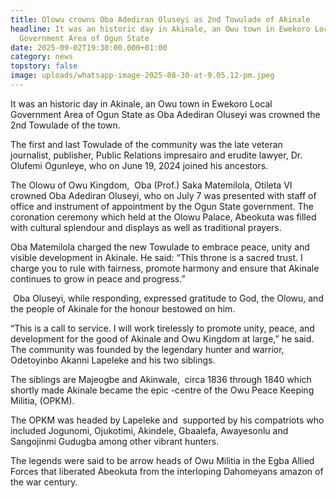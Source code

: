 ```yaml
---
title: Olowu crowns Oba Adediran Oluseyi as 2nd Towulade of Akinale
headline: It was an historic day in Akinale, an Owu town in Ewekoro Local
  Government Area of Ogun State
date: 2025-09-02T19:30:00.000+01:00
category: news
topstory: false
image: uploads/whatsapp-image-2025-08-30-at-9.05.12-pm.jpeg
---
```

It was an historic day in Akinale, an Owu town in Ewekoro Local Government Area of Ogun State as Oba Adediran Oluseyi was crowned the 2nd Towulade of the town.


The first and last Towulade of the community was the late veteran journalist, publisher, Public Relations impresairo and erudite lawyer, Dr. Olufemi Ogunleye, who on June 19, 2024 joined his ancestors. 


The Olowu of Owu Kingdom,  Oba (Prof.) Saka Matemilola, Otileta VI crowned Oba Adediran Oluseyi, who on July 7 was presented with staff of office and instrument of appointment by the Ogun State government.
The coronation ceremony which held at the Olowu Palace, Abeokuta was filled with cultural splendour and displays as well as traditional prayers.


Oba Matemilola charged the new Towulade to embrace peace, unity and visible development in Akinale.
He said: “This throne is a sacred trust. I charge you to rule with fairness, promote harmony and ensure that Akinale continues to grow in peace and progress.” 

 Oba Oluseyi, while responding, expressed gratitude to God, the Olowu, and the people of Akinale for the honour bestowed on him.


“This is a call to service. I will work tirelessly to promote unity, peace, and development for the good of Akinale and Owu Kingdom at large,” he said.
The community was founded by the legendary hunter and warrior,  Odetoyinbo Akanni Lapeleke and his two siblings. 


The siblings are Majeogbe and Akinwale,  circa 1836 through 1840 which shortly made Akinale became the epic -centre of the Owu Peace Keeping Militia, (OPKM).


The OPKM was headed by Lapeleke and  supported by his compatriots who included Jogunomi, Ojukotimi, Akindele, Gbaalefa, Awayesonlu and Sangojinmi Gudugba among other vibrant hunters.


The legends were said to be arrow heads of Owu Militia in the Egba Allied Forces that liberated Abeokuta from the interloping Dahomeyans amazon of the war century.
